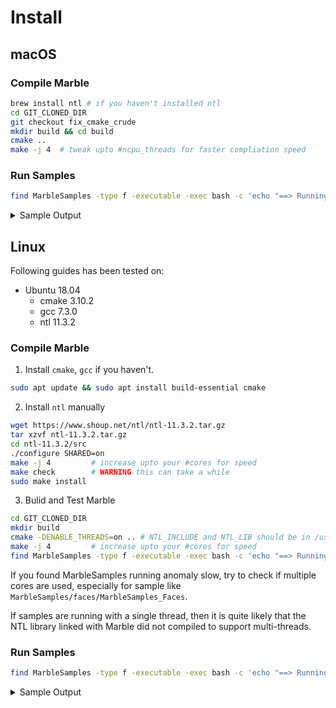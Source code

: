 Install
=========

## macOS


### Compile Marble

```bash
brew install ntl # if you haven't installed ntl
cd GIT_CLONED_DIR
git checkout fix_cmake_crude
mkdir build && cd build
cmake ..
make -j 4  # tweak upto #ncpu_threads for faster compliation speed
```


### Run Samples

```bash
find MarbleSamples -type f -executable -exec bash -c 'echo "==> Running Sample {} ..."; {}' \;
```

<details>
<summary>Sample Output</summary>

```bash
$ find MarbleSamples -type f -executable -exec bash -c 'echo "==> Running Sample {} ..."; {}' \;
==> Running Sample MarbleSamples/ads/MarbleSamples_Ads ...
Choosing prm = 0
With levels: 56
Using param set 0
[2 2 2 2] ()
Function executed in: 5737.14ms.
==> Running Sample MarbleSamples/hd/MarbleSamples_hd ...
==> Running Sample MarbleSamples/hd_batched/MarbleSamples_hd_batched ...
Output :
Multiplicative depth: -2147483648
Bitsize: 0
(Plaintext) value: [1 1 0 0 1]
Function requires multdepth: 0 and at least 0 slots.
Choosing prm = 0
With levels: 0
Using param set 0
[1 1 0 0] ()
Function executed in: 0.763ms.
==> Running Sample MarbleSamples/hd_enc/MarbleSamples_hd_enc ...
Output :
Multiplicative depth: 11
Bitsize: 6
(Plaintext) value: [3]
Function requires multdepth: 11 and at least 0 slots.
Choosing prm = 0
With levels: 11
Using param set 0
3 ()
Function executed in: 32.82ms.
==> Running Sample MarbleSamples/faces/MarbleSamples_Faces ...
Choosing prm = 1
With levels: 45
Using param set 1
[76 112 40 76 112 40 76 112 40 0 0 0 0 0 0 0 0 0 0 0 0 0 0 0 0 0 0 0 0 0 0 0 0 0 0 0 0 0 0 0 0 0 0 0 0 0 0 0 0 0 0 0 0 0 0 0 0 0 0 0] (in)
[20 78 15 67 53 49 76 112 40 0 0 0 0 0 0 0 0 0 0 0 0 0 0 0 0 0 0 0 0 0 0 0 0 0 0 0 0 0 0 0 0 0 0 0 0 0 0 0 0 0 0 0 0 0 0 0 0 0 0 0] (db)
[56 34 25 9 59 -9 0 0 0 0 0 0 0 0 0 0 0 0 0 0 0 0 0 0 0 0 0 0 0 0 0 0 0 0 0 0 0 0 0 0 0 0 0 0 0 0 0 0 0 0 0 0 0 0 0 0 0 0 0 0] (diff)
[3136 1156 625 81 3481 81 0 0 0 0 0 0 0 0 0 0 0 0 0 0 0 0 0 0 0 0 0 0 0 0 0 0 0 0 0 0 0 0 0 0 0 0 0 0 0 0 0 0 0 0 0 0 0 0 0 0 0 0 0 0] (sq)
[3136 1156 625 81 3481 81 0 0 0 0 0 0 0 0 0 0 0 0 0 0 0 0 0 0 0 0 0 0 0 0 0 0 0 0 0 0 0 0 0 0 0 0 0 0 0 0 0 0 0 0 0 0 0 0 0 0 0 0 0 0] (res)
[81 1156 81 0 0 0 0 0 0 0 0 0 0 0 0 0 0 0 0 0 0 0 0 0 0 0 0 0 0 0 0 0 0 0 0 0 0 0 0 0 0 0 0 0 0 0 0 0 0 0 0 0 0 0 0 0 0 0 0 0] (min)
[1 0 0 2 0 0 0 0 0 0 0 0 0 0 0 0 0 0 0 0 0 0 0 0 0 0 0 0 0 0 0 0 0 0 0 0 0 0 0 0 0 0 0 0 0 0 0 0 0 0 0 0 0 0 0 0 0 0 0 0] (index)
Function executed in: 10634.6ms.
```

</details>



## Linux


Following guides has been tested on:
  - Ubuntu 18.04
    - cmake 3.10.2
    - gcc 7.3.0
    - ntl 11.3.2


### Compile Marble

1. Install `cmake`, `gcc` if you haven't.

  ```bash
  sudo apt update && sudo apt install build-essential cmake
  ```

2. Install `ntl` manually

  ```bash
  wget https://www.shoup.net/ntl/ntl-11.3.2.tar.gz
  tar xzvf ntl-11.3.2.tar.gz
  cd ntl-11.3.2/src
  ./configure SHARED=on
  make -j 4         # increase upto your #cores for speed
  make check        # WARNING this can take a while
  sudo make install
  ```

3. Bulid and Test Marble

  ```bash
  cd GIT_CLONED_DIR
  mkdir build
  cmake -DENABLE_THREADS=on .. # NTL_INCLUDE and NTL_LIB should be in /usr/local/
  make -j 4         # increase upto your #cores for speed
  find MarbleSamples -type f -executable -exec bash -c 'echo "==> Running {} ..."; {}' \;
  ```

  If you found MarbleSamples running anomaly slow, try to check if multiple cores
  are used, especially for sample like `MarbleSamples/faces/MarbleSamples_Faces`.

  If samples are running with a single thread, then it is quite likely that the
  NTL library linked with Marble did not compiled to support multi-threads.


### Run Samples

```bash
find MarbleSamples -type f -executable -exec bash -c 'echo "==> Running Sample {} ..."; {}' \;
```


<details>
<summary>Sample Output</summary>

```bash
$ find MarbleSamples -type f -executable -exec bash -c 'echo "==> Running {} ..."; {}' \;
==> Running MarbleSamples/hd_enc/MarbleSamples_hd_enc ...
Output :
Multiplicative depth: 11
Bitsize: 6
(Plaintext) value: [3]
Function requires multdepth: 11 and at least 0 slots.
Choosing prm = 0
With levels: 11
Using param set 0
3 ()
Function executed in: 102.038ms.
==> Running MarbleSamples/hd_batched/MarbleSamples_hd_batched ...
Output :
Multiplicative depth: -2147483648
Bitsize: 0
(Plaintext) value: [1 1 0 0 1]
Function requires multdepth: 0 and at least 0 slots.
Choosing prm = 0
With levels: 0
Using param set 0
[1 1 0 0] ()
Function executed in: 0.987284ms.
==> Running MarbleSamples/hd/MarbleSamples_hd ...
==> Running MarbleSamples/faces/MarbleSamples_Faces ...
Choosing prm = 1
With levels: 45
Using param set 1
[76 112 40 76 112 40 76 112 40 0 0 0 0 0 0 0 0 0 0 0 0 0 0 0 0 0 0 0 0 0 0 0 0 0 0 0 0 0 0 0 0 0 0 0 0 0 0 0 0 0 0 0 0 0 0 0 0 0 0 0] (in)
[20 78 15 67 53 49 76 112 40 0 0 0 0 0 0 0 0 0 0 0 0 0 0 0 0 0 0 0 0 0 0 0 0 0 0 0 0 0 0 0 0 0 0 0 0 0 0 0 0 0 0 0 0 0 0 0 0 0 0 0] (db)
[56 34 25 9 59 -9 0 0 0 0 0 0 0 0 0 0 0 0 0 0 0 0 0 0 0 0 0 0 0 0 0 0 0 0 0 0 0 0 0 0 0 0 0 0 0 0 0 0 0 0 0 0 0 0 0 0 0 0 0 0] (diff)
[3136 1156 625 81 3481 81 0 0 0 0 0 0 0 0 0 0 0 0 0 0 0 0 0 0 0 0 0 0 0 0 0 0 0 0 0 0 0 0 0 0 0 0 0 0 0 0 0 0 0 0 0 0 0 0 0 0 0 0 0 0] (sq)
[3136 1156 625 81 3481 81 0 0 0 0 0 0 0 0 0 0 0 0 0 0 0 0 0 0 0 0 0 0 0 0 0 0 0 0 0 0 0 0 0 0 0 0 0 0 0 0 0 0 0 0 0 0 0 0 0 0 0 0 0 0] (res)
[81 1156 81 0 0 0 0 0 0 0 0 0 0 0 0 0 0 0 0 0 0 0 0 0 0 0 0 0 0 0 0 0 0 0 0 0 0 0 0 0 0 0 0 0 0 0 0 0 0 0 0 0 0 0 0 0 0 0 0 0] (min)
[1 0 0 2 0 0 0 0 0 0 0 0 0 0 0 0 0 0 0 0 0 0 0 0 0 0 0 0 0 0 0 0 0 0 0 0 0 0 0 0 0 0 0 0 0 0 0 0 0 0 0 0 0 0 0 0 0 0 0 0] (index)
Function executed in: 25352ms.
==> Running MarbleSamples/ads/MarbleSamples_Ads ...
Choosing prm = 0
With levels: 56
Using param set 0
[2 2 2 2] ()
Function executed in: 16658.9ms.
```

</details>
